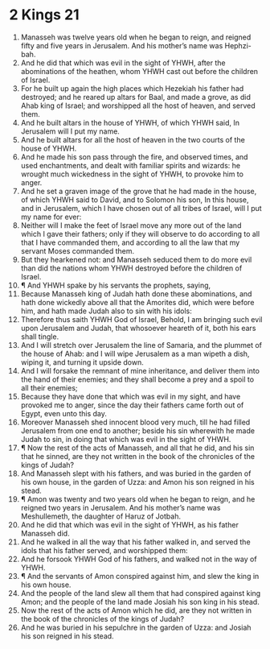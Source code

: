 ﻿# 2 Kings 21
1. Manasseh was twelve years old when he began to reign, and reigned fifty and five years in Jerusalem. And his mother’s name was Hephzi-bah. 
2. And he did that which was evil in the sight of YHWH, after the abominations of the heathen, whom YHWH cast out before the children of Israel. 
3. For he built up again the high places which Hezekiah his father had destroyed; and he reared up altars for Baal, and made a grove, as did Ahab king of Israel; and worshipped all the host of heaven, and served them. 
4. And he built altars in the house of YHWH, of which YHWH said, In Jerusalem will I put my name. 
5. And he built altars for all the host of heaven in the two courts of the house of YHWH. 
6. And he made his son pass through the fire, and observed times, and used enchantments, and dealt with familiar spirits and wizards: he wrought much wickedness in the sight of YHWH, to provoke him to anger. 
7. And he set a graven image of the grove that he had made in the house, of which YHWH said to David, and to Solomon his son, In this house, and in Jerusalem, which I have chosen out of all tribes of Israel, will I put my name for ever: 
8. Neither will I make the feet of Israel move any more out of the land which I gave their fathers; only if they will observe to do according to all that I have commanded them, and according to all the law that my servant Moses commanded them. 
9. But they hearkened not: and Manasseh seduced them to do more evil than did the nations whom YHWH destroyed before the children of Israel. 
10. ¶ And YHWH spake by his servants the prophets, saying, 
11. Because Manasseh king of Judah hath done these abominations, and hath done wickedly above all that the Amorites did, which were before him, and hath made Judah also to sin with his idols: 
12. Therefore thus saith YHWH God of Israel, Behold, I am bringing such evil upon Jerusalem and Judah, that whosoever heareth of it, both his ears shall tingle. 
13. And I will stretch over Jerusalem the line of Samaria, and the plummet of the house of Ahab: and I will wipe Jerusalem as a man wipeth a dish, wiping it, and turning it upside down. 
14. And I will forsake the remnant of mine inheritance, and deliver them into the hand of their enemies; and they shall become a prey and a spoil to all their enemies; 
15. Because they have done that which was evil in my sight, and have provoked me to anger, since the day their fathers came forth out of Egypt, even unto this day. 
16. Moreover Manasseh shed innocent blood very much, till he had filled Jerusalem from one end to another; beside his sin wherewith he made Judah to sin, in doing that which was evil in the sight of YHWH. 
17. ¶ Now the rest of the acts of Manasseh, and all that he did, and his sin that he sinned, are they not written in the book of the chronicles of the kings of Judah? 
18. And Manasseh slept with his fathers, and was buried in the garden of his own house, in the garden of Uzza: and Amon his son reigned in his stead. 
19. ¶ Amon was twenty and two years old when he began to reign, and he reigned two years in Jerusalem. And his mother’s name was Meshullemeth, the daughter of Haruz of Jotbah. 
20. And he did that which was evil in the sight of YHWH, as his father Manasseh did. 
21. And he walked in all the way that his father walked in, and served the idols that his father served, and worshipped them: 
22. And he forsook YHWH God of his fathers, and walked not in the way of YHWH. 
23. ¶ And the servants of Amon conspired against him, and slew the king in his own house. 
24. And the people of the land slew all them that had conspired against king Amon; and the people of the land made Josiah his son king in his stead. 
25. Now the rest of the acts of Amon which he did, are they not written in the book of the chronicles of the kings of Judah? 
26. And he was buried in his sepulchre in the garden of Uzza: and Josiah his son reigned in his stead. 
